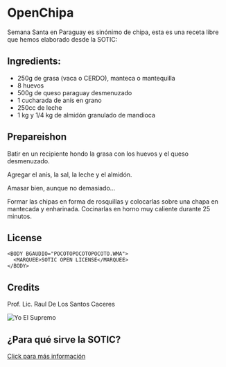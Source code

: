 OpenChipa
==

Semana Santa en Paraguay es sinónimo de chipa, esta es una receta libre que hemos elaborado desde la SOTIC:

## Ingredients:

* 250g de grasa (vaca o CERDO), manteca o mantequilla
* 8 huevos
* 500g de queso paraguay desmenuzado
* 1 cucharada de anís en grano
* 250cc de leche
* 1 kg y 1/4 kg de almidón granulado de mandioca

## Prepareishon

Batir en un recipiente hondo la grasa con los huevos y el queso desmenuzado. 

Agregar el anís, la sal, la leche y el almidón.

Amasar bien, aunque no demasiado...

Formar las chipas en forma de rosquillas y colocarlas sobre una chapa en mantecada y enharinada. Cocinarlas en horno muy caliente durante 25 minutos.

## License

```
<BODY BGAUDIO="POCOTOPOCOTOPOCOTO.WMA">
  <MARQUEE>SOTIC OPEN LICENSE</MARQUEE>
</BODY>
```

## Credits

Prof. Lic. Raul De Los Santos Caceres

![Yo El Supremo](https://avatars0.githubusercontent.com/u/18058793?v=3&s=460)

## ¿Para qué sirve la SOTIC?

[Click para más información](https://en.wikipedia.org/wiki/HTTP_404)
